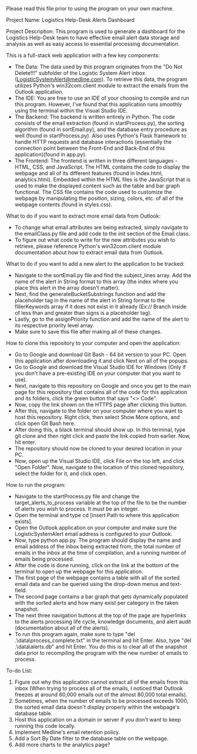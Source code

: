 Please read this file prior to using the program on your own machine.

Project Name: Logistics Help-Desk Alerts Dashboard

Project Description: 
This program is used to generate a dashboard for the Logistics Help-Desk team to have effective email alert data storage and analysis as well as easy access to essential processing documentation.

This is a full-stack web application with a few key components:
- The Data: The data used by this program originates from the "Do Not Delete!!!" subfolder of the Logistic System Alert inbox (LogisticSystemAlert@medline.com). To retrieve this data, 
            the program utilizes Python's win32com.client module to extract the emails from the Outlook application.
- The IDE: You are free to use an IDE of your choosing to compile and run this program. However, I've found that this application runs smoothly using the terminal within the Visual Studio IDE.
- The Backend: The backend is written entirely in Python. The code consists of the email extraction (found in startProcess.py), the sorting algorithm (found in sortEmail.py), and the database entry procedure as well (found in startProcess.py).
               Also uses Python's Flask framework to handle HTTP requests and database interactions (essentially the connection point between the Front-End and Back-End of this application)(found in app.py).
- The Frontend: The frontend is written in three different languages - HTML, CSS, and JavaScript. The HTML contains the code to display the webpage and all of its different features (found in Index.html, analytics.html).
                Embedded within the HTML files is the JavaScript that is used to make the displayed content such as the table and bar graph functional. The CSS file contains the code used to customize the webpage
                by manipulating the position, sizing, colors, etc. of all of the webpage contents (found in styles.css).

What to do if you want to extract more email data from Outlook:
- To change what email attributes are being extracted, simply navigate to the emailClass.py file and add code to the init section of the Email class. 
- To figure out what code to write for the new attributes you wish to retrieve, please reference Python's win32com.client module documentation about how to extract email data from Outlook.

What to do if you want to add a new alert to the application to be tracked:
- Navigate to the sortEmail.py file and find the subject_lines array. Add the name of the alert in String format to this array (the index where you place this alert in the array doesn't matter).
- Next, find the generateBucketSubstrings function and add the placeholder tag in the name of the alert in String format to the fillerKeywords array if it does not exist in it already (Ex:// Branch inside of less than and greater than signs is a placeholder tag).
- Lastly, go to the assignPriority function and add the name of the alert to its respective priority level array.
- Make sure to save this file after making all of these changes.

How to clone this repository to your computer and open the application:
- Go to Google and download Git Bash - 64 bit version to your PC. Open this application after downloading it and click Next on all of the popups.
- Go to Google and download the Visual Studio IDE for Windows (Only if you don't have a pre-existing IDE on your computer that you want to use).
- Next, navigate to this repository on Google and once you get to the main page for this repository that contains all of the code for this application and its folders, click the green button that says "<> Code".
- Now, copy the link shown on the HTTPS page after clicking this button.
- After this, navigate to the folder on your computer where you want to host this repository. Right click, then select Show More options, and click open Git Bash here.
- After doing this, a black terminal should show up. In this terminal, type git clone and then right click and paste the link copied from earlier. Now, hit enter.
- The repository should now be cloned to your desired location in your PC.
- Now, open up the Visual Studio IDE, click File on the top left, and click "Open Folder". Now, navigate to the location of this cloned repository, select the folder for it, and click open.

How to run the program:
- Navigate to the startProcess.py file and change the target_alerts_to_process variable at the top of the file to be the number of alerts you wish to process. It must be an integer.
- Open the terminal and type cd [insert Path to where this application exists].
- Open the Outlook application on your computer and make sure the LogisticSystemAlert email address is configured to your Outlook.
- Now, type python app.py. The program should display the name and email address of the inbox being extracted from, the total number of emails in the inbox at the time of compilation, and a running number of emails being processed.
- After the code is done running, click on the link at the bottom of the terminal to open up the webpage for this application.
- The first page of the webpage contains a table with all of the sorted email data and can be queried using the drop-down menus and text-field.
- The second page contains a bar graph that gets dynamically populated with the sorted alerts and how many exist per category in the taken snapshot.
- The next three navigation buttons at the top of the page are hyperlinks to the alerts processing life cycle, knowledge documents, and alert audit (documentation about all of the alerts).
- To run this program again, make sure to type "del .\data\process_complete.txt" in the terminal and hit Enter. Also, type "del .\data\alerts.db" and hit Enter. You do this is to clear all of the snapshot data prior to recompiling the program with the new number of emails to process.

To-do List:
1. Figure out why this application cannot extract all of the emails from this inbox (When trying to process all of the emails, I noticed that Outlook freezes at around 60,000 emails out of the almost 80,000 total emails).
2. Sometimes, when the number of emails to be processed exceeds 1000, the sorted email data doesn't display properly within the webpage's database table.
3. Host this application on a domain or server if you don't want to keep running this code locally.
4. Implement Medline's email retention policy.
5. Add a Sort By Date filter to the database table on the webpage.
6. Add more charts to the analytics page?
